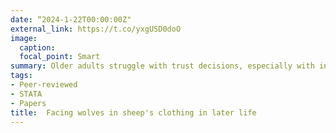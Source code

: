 ```yaml
---
date: “2024-1-22T00:00:00Z"
external_link: https://t.co/yxgUSD0doO
image:
  caption:
  focal_point: Smart
summary: Older adults struggle with trust decisions, especially with incongruent facial cues.
tags:
- Peer-reviewed
- STATA
- Papers
title:  Facing wolves in sheep's clothing in later life
---
```

